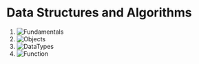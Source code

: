 # Data Structures and Algorithms
1. ![Fundamentals](fundamentals)
2. ![Objects](object)
3. ![DataTypes](dataTypes)
4. ![Function](functions)


